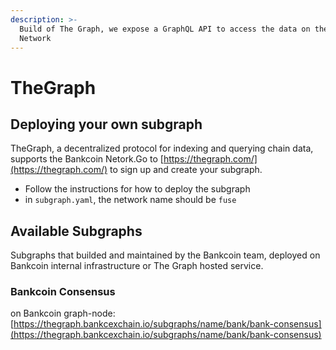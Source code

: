 ```yaml
---
description: >-
  Build of The Graph, we expose a GraphQL API to access the data on the Bankcoin
  Network
---
```


# TheGraph

## Deploying your own subgraph

TheGraph, a decentralized protocol for indexing and querying chain data, supports the Bankcoin Netork.Go to [https://thegraph.com/](https://thegraph.com/) to sign up and create your subgraph.

* Follow the instructions for how to deploy the subgraph
* in `subgraph.yaml`, the network name should be `fuse`

## Available Subgraphs

Subgraphs that builded and maintained by the Bankcoin team, deployed on Bankcoin internal infrastructure or The Graph hosted service.

### Bankcoin Consensus

on Bankcoin graph-node: [https://thegraph.bankcexchain.io/subgraphs/name/bank/bank-consensus](https://thegraph.bankcexchain.io/subgraphs/name/bank/bank-consensus)

